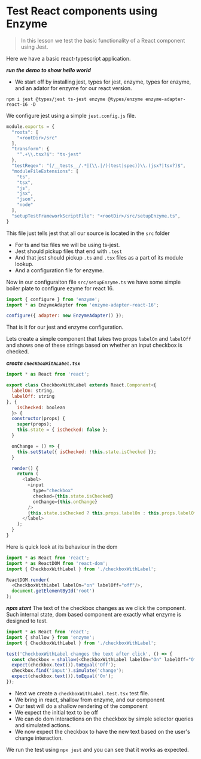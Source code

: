 # Test React components using Enzyme

> In this lesson we test the basic functionality of a React component using Jest.

Here we have a basic react-typescript application. 

***run the demo to show hello world***

* We start off by installing jest, types for jest, enzyme, types for enzyme, and an adator for enzyme for our react version.

```
npm i jest @types/jest ts-jest enzyme @types/enzyme enzyme-adapter-react-16 -D
```

We configure jest using a simple `jest.config.js` file. 

```js
module.exports = {
  "roots": [
    "<rootDir>/src"
  ],
  "transform": {
    "^.+\\.tsx?$": "ts-jest"
  },
  "testRegex": "(/__tests__/.*|(\\.|/)(test|spec))\\.(jsx?|tsx?)$",
  "moduleFileExtensions": [
    "ts",
    "tsx",
    "js",
    "jsx",
    "json",
    "node"
  ],
  "setupTestFrameworkScriptFile": "<rootDir>/src/setupEnzyme.ts",
}
```
This file just tells jest that all our source is located in the `src` folder
* For ts and tsx files we will be using ts-jest.
* Jest should pickup files that end with `.test`
* And that jest should pickup `.ts` and `.tsx` files as a part of its module lookup.
* And a configuration file for enzyme.

Now in our configuraiton file `src/setupEnzyme.ts` we have some simple boiler plate to configure ezyme for react 16. 

```js
import { configure } from 'enzyme';
import * as EnzymeAdapter from 'enzyme-adapter-react-16';

configure({ adapter: new EnzymeAdapter() });
```


That is it for our jest and enzyme configuration. 


Lets create a simple component that takes two props `labelOn` and `labelOff` and shows one of these strings based on whether an input checkbox is checked. 

***create `checkboxWithLabel.tsx`***
```js
import * as React from 'react';

export class CheckboxWithLabel extends React.Component<{
  labelOn: string,
  labelOff: string
}, {
    isChecked: boolean
  }> {
  constructor(props) {
    super(props);
    this.state = { isChecked: false };
  }

  onChange = () => {
    this.setState({ isChecked: !this.state.isChecked });
  }

  render() {
    return (
      <label>
        <input
          type="checkbox"
          checked={this.state.isChecked}
          onChange={this.onChange}
        />
        {this.state.isChecked ? this.props.labelOn : this.props.labelOff}
      </label>
    );
  }
}

```

Here is quick look at its behaviour in the dom  
```js
import * as React from 'react';
import * as ReactDOM from 'react-dom';
import { CheckboxWithLabel } from './checkboxWithLabel';

ReactDOM.render(
  <CheckboxWithLabel labelOn="on" labelOff="off"/>,
  document.getElementById('root')
);
```
***npm start***
The text of the checkbox changes as we click the component. Such internal state, dom based component are exactly what enzyme is designed to test. 

```js
import * as React from 'react';
import { shallow } from 'enzyme';
import { CheckboxWithLabel } from './checkboxWithLabel';

test('CheckboxWithLabel changes the text after click', () => {
  const checkbox = shallow(<CheckboxWithLabel labelOn="On" labelOff="Off" />);
  expect(checkbox.text()).toEqual('Off');
  checkbox.find('input').simulate('change');
  expect(checkbox.text()).toEqual('On');
});
```

* Next we create a `checkboxWithLabel.test.tsx` test file.
* We bring in react, shallow from enzyme, and our component
* Our test will do a shallow rendering of the component
* We expect the initial text to be off
* We can do dom interactions on the checkbox by simple selector queries and simulated actions. 
* We now expect the checkbox to have the new text based on the user's change interaction. 

We run the test using `npx jest` and you can see that it works as expected.
